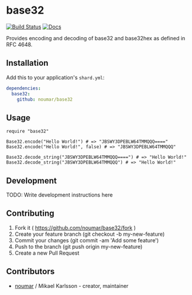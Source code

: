 # base32

[![Build Status](https://travis-ci.org/noumar/base32.svg?branch=master)](https://travis-ci.org/noumar/base32)
[![Docs](http://docrystal.org/badge.svg?style=round)](http://docrystal.org/github.com/noumar/base32)

Provides encoding and decoding of base32 and base32hex as defined in RFC 4648.

## Installation

Add this to your application's `shard.yml`:

```yaml
dependencies:
  base32:
    github: noumar/base32
```

## Usage

```crystal
require "base32"

Base32.encode("Hello World!") # => "JBSWY3DPEBLW64TMMQQQ===="
Base32.encode("Hello World!", false) # => "JBSWY3DPEBLW64TMMQQQ"

Base32.decode_string("JBSWY3DPEBLW64TMMQQQ====") # => "Hello World!"
Base32.decode_string("JBSWY3DPEBLW64TMMQQQ") # => "Hello World!"
```

## Development

TODO: Write development instructions here

## Contributing

1. Fork it ( https://github.com/noumar/base32/fork )
2. Create your feature branch (git checkout -b my-new-feature)
3. Commit your changes (git commit -am 'Add some feature')
4. Push to the branch (git push origin my-new-feature)
5. Create a new Pull Request

## Contributors

- [noumar](https://github.com/noumar) / Mikael Karlsson - creator, maintainer
